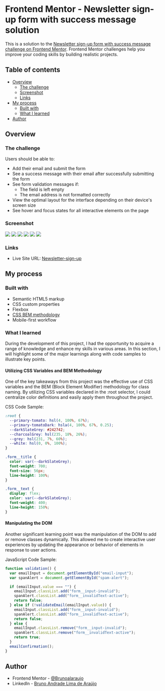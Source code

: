 # Frontend Mentor - Newsletter sign-up form with success message solution

This is a solution to the [Newsletter sign-up form with success message challenge on Frontend Mentor](https://www.frontendmentor.io/challenges/newsletter-signup-form-with-success-message-3FC1AZbNrv). Frontend Mentor challenges help you improve your coding skills by building realistic projects. 

## Table of contents

- [Overview](#overview)
  - [The challenge](#the-challenge)
  - [Screenshot](#screenshot)
  - [Links](#links)
- [My process](#my-process)
  - [Built with](#built-with)
  - [What I learned](#what-i-learned)
- [Author](#author)

## Overview

### The challenge

Users should be able to:

- Add their email and submit the form
- See a success message with their email after successfully submitting the form
- See form validation messages if:
  - The field is left empty
  - The email address is not formatted correctly
- View the optimal layout for the interface depending on their device's screen size
- See hover and focus states for all interactive elements on the page

### Screenshot

![](./src/design/screenshot_1.png)
![](./src/design/screenshot_2.png)
![](./src/design/screenshot_3.png)
![](./src/design/screenshot_4.png)
![](./src/design/screenshot_5.png)
![](./src/design/screenshot_6.png)

### Links

- Live Site URL: [Newsletter-sign-up](https://newsletter-sign-up-bay.vercel.app/)

## My process

### Built with

- Semantic HTML5 markup
- CSS custom properties
- Flexbox
- [CSS BEM methodology](https://en.bem.info/methodology/quick-start/)
- Mobile-first workflow

### What I learned

During the development of this project, I had the opportunity to acquire a range of knowledge and enhance my skills in various areas. In this section, I will highlight some of the major learnings along with code samples to illustrate key points.

#### Utilizing CSS Variables and BEM Methodology

One of the key takeaways from this project was the effective use of CSS variables and the BEM (Block Element Modifier) methodology for class naming. By utilizing CSS variables declared in the :root selector, I could centralize color definitions and easily apply them throughout the project.

CSS Code Sample:

```css
:root {
  --primary-tomato: hsl(4, 100%, 67%);
  --primary-tomatoDark: hsla(4, 100%, 67%, 0.25);
  --darkSlateGrey: #242742;
  --charcoalGrey: hsl(235, 18%, 26%);
  --grey: hsl(231, 7%, 60%);
  --white: hsl(0, 0%, 100%);
}

.form__title {
  color: var(--darkSlateGrey);
  font-weight: 700;
  font-size: 56px;
  line-height: 100%;
}

.form__text {
  display: flex;
  color: var(--darkSlateGrey);
  font-weight: 400;
  line-height: 150%;
}
```

#### Manipulating the DOM

Another significant learning point was the manipulation of the DOM to add or remove classes dynamically. This allowed me to create interactive user experiences by updating the appearance or behavior of elements in response to user actions.

JavaScript Code Sample:

```js
function validation() {
  var emailInput = document.getElementById("email-input");
  var spanAlert = document.getElementById("spam-alert");

  if (emailInput.value === "") {
    emailInput.classList.add("form__input-invalid");
    spanAlert.classList.add("form__invalidText-active");
    return false;
  } else if (!validateEmail(emailInput.value)) {
    emailInput.classList.add("form__input-invalid");
    spanAlert.classList.add("form__invalidText-active");
    return false;
  } else {
    emailInput.classList.remove("form__input-invalid");
    spanAlert.classList.remove("form__invalidText-active");
    return true;
  }
  emailConfirmation();
}
```

## Author

- Frontend Mentor - [@Brunoalaraujo](https://www.frontendmentor.io/profile/Brunoalaraujo)
- LinkedIn - [Bruno Andrade Lima de Araújo](https://www.linkedin.com/in/brunoandradel-a-dev)
